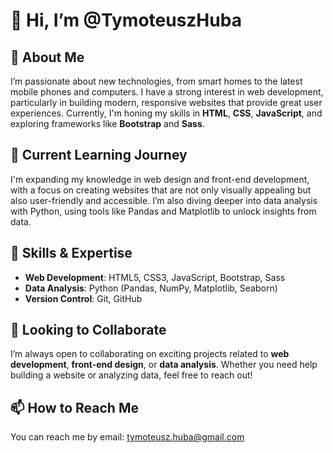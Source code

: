 # 👋 Hi, I’m @TymoteuszHuba

## 👀 About Me
I’m passionate about new technologies, from smart homes to the latest mobile phones and computers. I have a strong interest in web development, particularly in building modern, responsive websites that provide great user experiences. Currently, I'm honing my skills in **HTML**, **CSS**, **JavaScript**, and exploring frameworks like **Bootstrap** and **Sass**.

## 🌱 Current Learning Journey
I'm expanding my knowledge in web design and front-end development, with a focus on creating websites that are not only visually appealing but also user-friendly and accessible. I’m also diving deeper into data analysis with Python, using tools like Pandas and Matplotlib to unlock insights from data.

## 💼 Skills & Expertise
- **Web Development**: HTML5, CSS3, JavaScript, Bootstrap, Sass
- **Data Analysis**: Python (Pandas, NumPy, Matplotlib, Seaborn)
- **Version Control**: Git, GitHub

## 🤝 Looking to Collaborate
I’m always open to collaborating on exciting projects related to **web development**, **front-end design**, or **data analysis**. Whether you need help building a website or analyzing data, feel free to reach out!

## 📫 How to Reach Me
You can reach me by email: [tymoteusz.huba@gmail.com](mailto:tymoteusz.huba@gmail.com)

<!---
TymoteuszHuba/TymoteuszHuba is a ✨ special ✨ repository because its `README.md` (this file) appears on your GitHub profile.
You can click the Preview link to take a look at your changes.
--->
